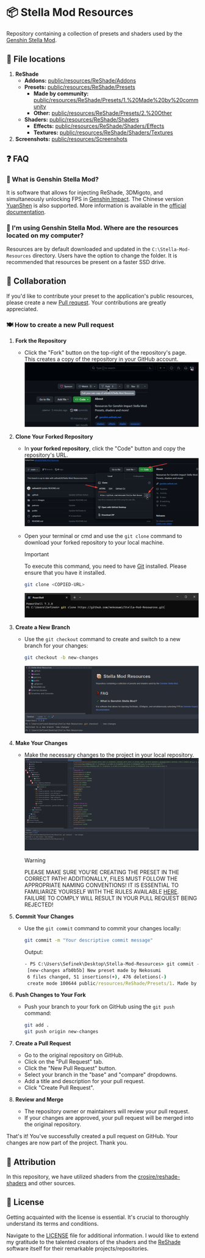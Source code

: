 # 📦 Stella Mod Resources
Repository containing a collection of presets and shaders used by the [Genshin Stella Mod](https://sefinek.net/genshin-impact-reshade/repositories).

## 🔎 File locations
1. **ReShade**
    - **Addons:** [public/resources/ReShade/Addons](/public/resources/ReShade/Addons)
    - **Presets:** [public/resources/ReShade/Presets](/public/resources/ReShade/Presets)
      - **Made by community:** [public/resources/ReShade/Presets/1.%20Made%20by%20community](/public/resources/ReShade/Presets/1.%20Made%20by%20community)
      - **Other:** [public/resources/ReShade/Presets/2.%20Other](/public/resources/ReShade/Presets/2.%20Other)
    - **Shaders:** [public/resources/ReShade/Shaders](/public/resources/ReShade/Shaders)
      - **Effects:** [public/resources/ReShade/Shaders/Effects](/public/resources/ReShade/Shaders/Effects)
      - **Textures:** [public/resources/ReShade/Shaders/Textures](/public/resources/ReShade/Shaders/Textures)
2. **Screenshots:** [public/resources/Screenshots](/public/resources/Screenshots)

## ❓ FAQ

### 💫 What is Genshin Stella Mod?
It is software that allows for injecting ReShade, 3DMigoto, and simultaneously unlocking FPS in [Genshin Impact](https://genshin.hoyoverse.com).
The Chinese version [YuanShen](https://www.yuanshen.com) is also supported.
More information is available in the [official documentation](https://sefinek.net/genshin-impact-reshade/docs?page=introduction).

### 📂 I'm using Genshin Stella Mod. Where are the resources located on my computer?
Resources are by default downloaded and updated in the `C:\Stella-Mod-Resources` directory. Users have the option to change the folder. It is recommended that resources be present on a faster SSD drive.


## 👥 Collaboration
If you'd like to contribute your preset to the application's public resources, please create a new [Pull request](https://github.com/sefinek24/Stella-Mod-Resources/pulls).
Your contributions are greatly appreciated.

### 🍽️ How to create a new Pull request

1. **Fork the Repository**
    - Click the "Fork" button on the top-right of the repository's page. This creates a copy of the repository in your GitHub account.
      ![Fork](assets/images/1.1-fork.png)

2. **Clone Your Forked Repository**
    - In **your forked repository**, click the "Code" button and copy the repository's URL.
      ![Copy HTTPS url](assets/images/2.1-copy-url.png)

    - Open your terminal or cmd and use the `git clone` command to download your forked repository to your local machine.
      > [!IMPORTANT]  
      > To execute this command, you need to have [Git](https://git-scm.com/downloads) installed. Please ensure that you have it installed.

        ```bash
        git clone <COPIED-URL>
        ```
      ![Clone forked repository](assets/images/2.2-clone.png)

3. **Create a New Branch**
    - Use the `git checkout` command to create and switch to a new branch for your changes:
        ```bash
        git checkout -b new-changes
        ```
      ![Run git checkout](assets/images/3.1-checkout.png)

4. **Make Your Changes**
    - Make the necessary changes to the project in your local repository.
      ![Make your changes](assets/images/4.1-make-changes.png)

      > [!WARNING]
      > PLEASE MAKE SURE YOU'RE CREATING THE PRESET IN THE CORRECT PATH!
      > ADDITIONALLY, FILES MUST FOLLOW THE APPROPRIATE NAMING CONVENTIONS!
      > IT IS ESSENTIAL TO FAMILIARIZE YOURSELF WITH THE RULES AVAILABLE [HERE](https://github.com/sefinek24/Stella-Mod-Resources/tree/main/public/resources/ReShade/Presets/1.%20Made%20by%20community).  
      > FAILURE TO COMPLY WILL RESULT IN YOUR PULL REQUEST BEING REJECTED!

5. **Commit Your Changes**
    - Use the `git commit` command to commit your changes locally:
        ```bash
        git commit -m "Your descriptive commit message"
        ```
      Output:
        ```cmd
        - PS C:\Users\Sefinek\Desktop\Stella-Mod-Resources> git commit -m "New preset made by Nekosumi"
         [new-changes afb0b5b] New preset made by Nekosumi
         6 files changed, 51 insertions(+), 476 deletions(-)
         create mode 100644 public/resources/ReShade/Presets/1. Made by community/Example preset.ini
        ```

6. **Push Changes to Your Fork**
    - Push your branch to your fork on GitHub using the `git push` command:
        ```bash
        git add .
        git push origin new-changes
        ```

7. **Create a Pull Request**
    - Go to the original repository on GitHub.
    - Click on the "Pull Request" tab.
    - Click the "New Pull Request" button.
    - Select your branch in the "base" and "compare" dropdowns.
    - Add a title and description for your pull request.
    - Click "Create Pull Request".

8. **Review and Merge**
    - The repository owner or maintainers will review your pull request.
    - If your changes are approved, your pull request will be merged into the original repository.

That's it! You've successfully created a pull request on GitHub. Your changes are now part of the project. Thank you.

## 💙 Attribution
In this repository, we have utilized shaders from the [crosire/reshade-shaders](https://github.com/crosire/reshade-shaders/tree/slim) and other sources.

## 📑 License
Getting acquainted with the license is essential. It's crucial to thoroughly understand its terms and conditions.

Navigate to the [LICENSE](LICENSE) file for additional information.
I would like to extend my gratitude to the talented creators of the shaders and the [ReShade](https://reshade.me) software itself for their remarkable projects/repositories.